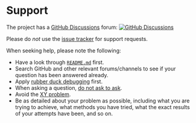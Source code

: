 # Support

The project has a [GitHub Discussions](https://docs.github.com/en/discussions) forum:
[![GitHub Discussions](https://img.shields.io/github/discussions/vezel-dev/cathode)](https://github.com/vezel-dev/cathode/discussions)

Please do *not* use the
[issue tracker](https://github.com/vezel-dev/cathode/issues) for support
requests.

When seeking help, please note the following:

* Have a look through [`README.md`](README.md) first.
* Search GitHub and other relevant forums/channels to see if your question has
  been answered already.
* Apply [rubber duck debugging](https://rubberduckdebugging.com) first.
* When asking a question, [do not ask to ask](https://dontasktoask.com).
* Avoid the [XY problem](https://xyproblem.info).
* Be as detailed about your problem as possible, including what you are trying
  to achieve, what methods you have tried, what the exact results of your
  attempts have been, and so on.
